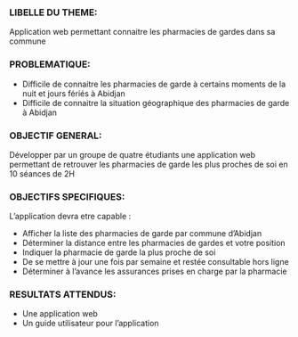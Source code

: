 ### LIBELLE DU THEME:
Application web permettant connaitre les pharmacies de gardes dans sa commune

### PROBLEMATIQUE:
* Difficile de connaitre les pharmacies de garde à certains moments de la nuit et jours fériés à Abidjan
* Difficile de connaitre la situation géographique des pharmacies de garde à Abidjan

### OBJECTIF GENERAL:
Développer par un groupe de quatre étudiants une application web permettant de retrouver les pharmacies de garde les plus proches de soi en 10 séances de 2H

### OBJECTIFS SPECIFIQUES:
L’application devra etre capable :
* Afficher la liste des pharmacies de garde par commune d’Abidjan
* Déterminer la distance entre les pharmacies de gardes et votre position
* Indiquer la pharmacie de garde la plus proche de soi
* De se mettre à jour une fois par semaine et restée consultable hors ligne
* Déterminer à l’avance les assurances prises en charge par la pharmacie

### RESULTATS ATTENDUS:
* Une application web
* Un guide utilisateur pour l’application
